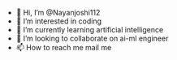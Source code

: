 - 👋 Hi, I’m @Nayanjoshi112
- 👀 I’m interested in coding
- 🌱 I’m currently learning artificial intelligence
- 💞️ I’m looking to collaborate on ai-ml engineer
- 📫 How to reach me mail me 

<!---
Nayanjoshi112/Nayanjoshi112 is a ✨ special ✨ repository because its `README.md` (this file) appears on your GitHub profile.
You can click the Preview link to take a look at your changes.
--->
